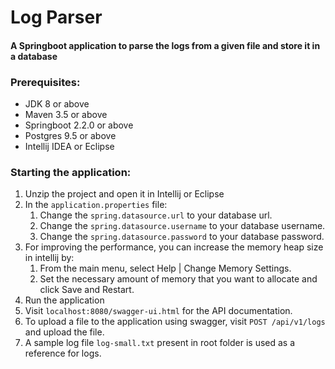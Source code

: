 # Log Parser
#### A Springboot application to parse the logs from a given file and store it in a database

### Prerequisites:
* JDK 8 or above
* Maven 3.5 or above
* Springboot 2.2.0 or above
* Postgres 9.5 or above
* Intellij IDEA or Eclipse

### Starting the application:
1. Unzip the project and open it in Intellij or Eclipse
2. In the ```application.properties``` file:
   1. Change the ```spring.datasource.url``` to your database url.
   2. Change the ```spring.datasource.username``` to your database username.
   3. Change the ```spring.datasource.password``` to your database password.
3. For improving the performance, you can increase the memory heap size in intellij by:
   1. From the main menu, select Help | Change Memory Settings. 
   2. Set the necessary amount of memory that you want to allocate and click Save and Restart.
4. Run the application
4. Visit ```localhost:8080/swagger-ui.html``` for the API documentation.
5. To upload a file to the application using swagger, visit ```POST /api/v1/logs``` and upload the file.
6. A sample log file ```log-small.txt``` present in root folder is used as a reference for logs.

